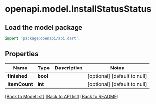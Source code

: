 # openapi.model.InstallStatusStatus

## Load the model package
```dart
import 'package:openapi/api.dart';
```

## Properties
Name | Type | Description | Notes
------------ | ------------- | ------------- | -------------
**finished** | **bool** |  | [optional] [default to null]
**itemCount** | **int** |  | [optional] [default to null]

[[Back to Model list]](../README.md#documentation-for-models) [[Back to API list]](../README.md#documentation-for-api-endpoints) [[Back to README]](../README.md)


